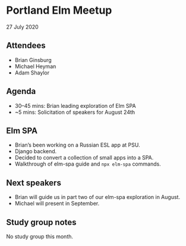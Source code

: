 # Portland Elm Meetup

27 July 2020

## Attendees

* Brian Ginsburg
* Michael Heyman
* Adam Shaylor

## Agenda

* 30–45 mins: Brian leading exploration of Elm SPA
* ~5 mins: Solicitation of speakers for August 24th

## Elm SPA

* Brian’s been working on a Russian ESL app at PSU.
* Django backend.
* Decided to convert a collection of small apps into a SPA.
* Walkthrough of elm-spa guide and `npx elm-spa` commands.

## Next speakers

* Brian will guide us in part two of our elm-spa exploration in August.
* Michael will present in September.

## Study group notes

No study group this month.
